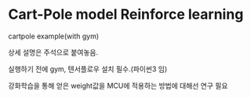 # Cart-Pole model Reinforce learning

cartpole example(with gym)

상세 설명은 주석으로 붙여놓음.

실행하기 전에 gym, 텐서플로우 설치 필수.(파이썬3 임)

강화학습을 통해 얻은 weight값을 MCU에 적용하는 방법에 대해선 연구 필요
